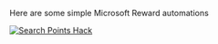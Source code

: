Here are some simple Microsoft Reward automations 

[![Search Points Hack](https://img.shields.io/badge/Visit-Website-blue?style=for-the-badge)](https://zdstudios.github.io/Microsoft-Rewards-Hacks/Microsoft%20Rewards%20Search%20Points)

